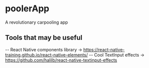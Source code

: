 # poolerApp
A revolutionary carpooling app

## Tools that may be useful
-- React Native components library -> https://react-native-training.github.io/react-native-elements/
-- Cool TextInput effects -> https://github.com/halilb/react-native-textinput-effects
